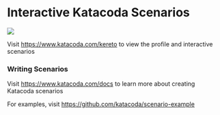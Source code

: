 # Interactive Katacoda Scenarios

[![](http://shields.katacoda.com/katacoda/kereto/count.svg)](https://www.katacoda.com/kereto "Get your profile on Katacoda.com")

Visit https://www.katacoda.com/kereto to view the profile and interactive scenarios

### Writing Scenarios
Visit https://www.katacoda.com/docs to learn more about creating Katacoda scenarios

For examples, visit https://github.com/katacoda/scenario-example
